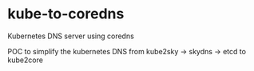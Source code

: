 # kube-to-coredns
Kubernetes DNS server using coredns

POC to simplify the kubernetes DNS from kube2sky -> skydns -> etcd to kube2core
